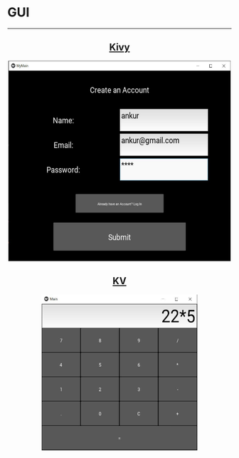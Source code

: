 # GUI

---

## <div align="center">[Kivy](https://github.com/ankur715/GUI/tree/master/Kivy)  
<p align="center"><img width="500" height="450" src="https://github.com/ankur715/GUI/blob/master/Kivy/imgs/ankur%20create.JPG"</p>

## <div align="center">[KV](https://github.com/ankur715/GUI/tree/master/KV)  
<p align="center"><img width="350" height="350" src="https://github.com/ankur715/GUI/blob/master/KV/imgs/calculator.JPG"></p>
